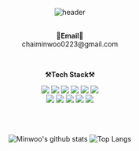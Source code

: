 <div align="center">

![header](https://capsule-render.vercel.app/api?type=waving&color=gradient&height=250&section=header&text=Minwoo%20Choi&fontSize=90&animation=fadeIn&fontAlignY=38&desc=Hello%20I'm%20Backend%20Developer&descAlignY=51&descAlign=69)

<br>
<Strong>📧Email📧</Strong>
<br>
chaiminwoo0223@gmail.com
<br>
</p>
<br>

<p align="center">
    <Strong>⚒️Tech Stack⚒️</Strong><br>
</p>

<p display="inline-block">
 <img src="https://img.shields.io/badge/HTML-E34F26?style=for-the-badge&logo=HTML5&logoColor=white"/></a>
 <img src="https://img.shields.io/badge/CSS-1572B6?style=for-the-badge&logo=CSS3&logoColor=white"/></a>
 <img src="https://img.shields.io/badge/JavaScript-F7DF1E?style=for-the-badge&logo=JavaScript&logoColor=black"/></a>
 <img src="https://img.shields.io/badge/Java-007396?style=for-the-badge&logo=OpenJDK&logoColor=white"/></a>
 <img src="https://img.shields.io/badge/spring-6DB33F?style=for-the-badge&logo=spring&logoColor=white"></a>
 <img src="https://img.shields.io/badge/mysql-4479A1?style=for-the-badge&logo=mysql&logoColor=white"></a>
 <br>
 <img src="https://img.shields.io/badge/Python-3776AB?style=for-the-badge&logo=python&logoColor=white"/></a>
 <img src="https://img.shields.io/badge/Numpy-%23013243.svg?style=for-the-badge&logo=numpy&logoColor=white"></a>
 <img src="https://img.shields.io/badge/Pandas-%23150458.svg?style=for-the-badge&logo=pandas&logoColor=white"></a>
 <img src="https://img.shields.io/badge/TensorFlow-FF6F00?style=for-the-badge&logo=TensorFlow&logoColor=white"/></a>
 <img src="https://img.shields.io/badge/PyTorch-EE4C2C?style=for-the-badge&logo=PyTorch&logoColor=white"></a>
</p>

<br>
<br>

![Minwoo's github stats](https://github-readme-stats.vercel.app/api?username=chaiminwoo0223&show_icons=true)
![Top Langs](https://github-readme-stats.vercel.app/api/top-langs/?username=anuraghazra&layout=compact)
</div>
